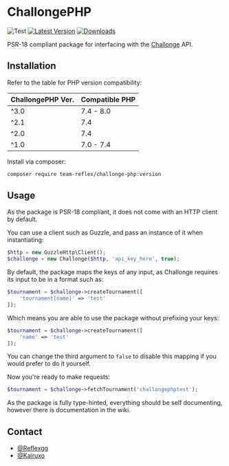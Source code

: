 # ChallongePHP

![Test](https://github.com/teamreflex/ChallongePHP/workflows/Test/badge.svg?branch=master)
[![Latest Version](https://img.shields.io/packagist/v/team-reflex/challonge-php.svg)](https://packagist.org/packages/team-reflex/challonge-php)
[![Downloads](https://img.shields.io/packagist/dt/team-reflex/challonge-php.svg)](https://packagist.org/packages/team-reflex/challonge-php)

PSR-18 compliant package for interfacing with the [Challonge] API.

## Installation
Refer to the table for PHP version compatibility:

| ChallongePHP Ver. | Compatible PHP |
|----------|-------------|
| ^3.0 | 7.4 - 8.0 |
| ^2.1 | 7.4 |
| ^2.0 | 7.4 |
| ^1.0 | 7.0 - 7.4 |

Install via composer:

```bash
composer require team-reflex/challonge-php:version
```

## Usage
As the package is PSR-18 compliant, it does not come with an HTTP client by default.

You can use a client such as Guzzle, and pass an instance of it when instantiating:

```php
$http = new GuzzleHttp\Client();
$challonge = new Challonge($http, 'api_key_here', true);
```

By default, the package maps the keys of any input, as Challonge requires its input to be in a format such as:

```php
$tournament = $challonge->createTournament([
    'tournament[name]' => 'test'
]);
```

Which means you are able to use the package without prefixing your keys:

```php
$tournament = $challonge->createTournament([
    'name' => 'test'
]);
```

You can change the third argument to `false` to disable this mapping if you would prefer to do it yourself.

Now you're ready to make requests:

```php
$tournament = $challonge->fetchTournament('challongephptest');
```

As the package is fully type-hinted, everything should be self documenting, however there is documentation in the wiki.

## Contact
- [@Reflexgg](http://twitter.com/Reflexgg)
- [@Kairuxo](http://twitter.com/Kairuxo)

[Challonge]: <http://api.challonge.com/v1>
